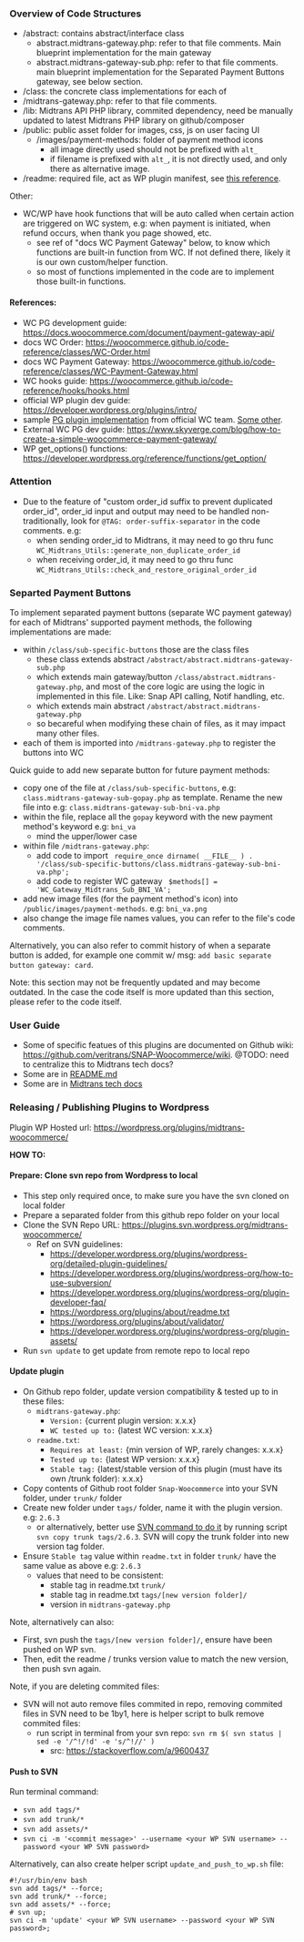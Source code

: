 ### Overview of Code Structures
- /abstract: contains abstract/interface class
  - abstract.midtrans-gateway.php: refer to that file comments. Main blueprint implementation for the main gateway
  - abstract.midtrans-gateway-sub.php: refer to that file comments. main blueprint implementation for the Separated Payment Buttons gateway, see below section.
- /class: the concrete class implementations for each of
- /midtrans-gateway.php: refer to that file comments.
- /lib: Midtrans API PHP library, commited dependency, need be manually updated to latest Midtrans PHP library on github/composer
- /public: public asset folder for images, css, js on user facing UI
  - /images/payment-methods: folder of payment method icons
    - all image directly used should not be prefixed with `alt_`
    - if filename is prefixed with `alt_`, it is not directly used, and only there as alternative image.
- /readme: required file, act as WP plugin manifest, see [this reference](https://wordpress.org/plugins/readme.txt).

Other:
- WC/WP have hook functions that will be auto called when certain action are triggered on WC system, e.g: when payment is initiated, when refund occurs, when thank you page showed, etc.
  - see ref of "docs WC Payment Gateway" below, to know which functions are built-in function from WC. If not defined there, likely it is our own custom/helper function.
  - so most of functions implemented in the code are to implement those built-in functions.

#### References:
- WC PG development guide: https://docs.woocommerce.com/document/payment-gateway-api/
- docs WC Order: https://woocommerce.github.io/code-reference/classes/WC-Order.html
- docs WC Payment Gateway: https://woocommerce.github.io/code-reference/classes/WC-Payment-Gateway.html
- WC hooks guide: https://woocommerce.github.io/code-reference/hooks/hooks.html
- official WP plugin dev guide: https://developer.wordpress.org/plugins/intro/
- sample [PG plugin implementation](https://github.com/woocommerce/woocommerce-gateway-stripe/) from official WC team. [Some other](https://github.com/woocommerce?q=gateway&type=&language=&sort=).
- External WC PG dev guide: https://www.skyverge.com/blog/how-to-create-a-simple-woocommerce-payment-gateway/
- WP get_options() functions: https://developer.wordpress.org/reference/functions/get_option/

### Attention
- Due to the feature of "custom order_id suffix to prevent duplicated order_id", order_id input and output may need to be handled non-traditionally, look for `@TAG: order-suffix-separator` in the code comments. e.g:
  - when sending order_id to Midtrans, it may need to go thru func `WC_Midtrans_Utils::generate_non_duplicate_order_id`
  - when receiving order_id, it may need to go thru func `WC_Midtrans_Utils::check_and_restore_original_order_id`

### Separted Payment Buttons
To implement separated payment buttons (separate WC payment gateway) for each of Midtrans' supported payment methods, the following implementations are made:
- within `/class/sub-specific-buttons` those are the class files
  - these class extends abstract `/abstract/abstract.midtrans-gateway-sub.php`
  - which extends main gateway/button `/class/abstract.midtrans-gateway.php`, and most of the core logic are using the logic in implemented in this file. Like: Snap API calling, Notif handling, etc.
  - which extends main abstract `/abstract/abstract.midtrans-gateway.php`
  - so becareful when modifying these chain of files, as it may impact many other files.
- each of them is imported into `/midtrans-gateway.php` to register the buttons into WC

Quick guide to add new separate button for future payment methods:
- copy one of the file at `/class/sub-specific-buttons`, e.g: `class.midtrans-gateway-sub-gopay.php` as template. Rename the new file into e.g: `class.midtrans-gateway-sub-bni-va.php`
- within the file, replace all the `gopay` keyword with the new payment method's keyword e.g: `bni_va`
  - mind the upper/lower case
- within file `/midtrans-gateway.php`: 
  - add code to import `
require_once dirname( __FILE__ ) . '/class/sub-specific-buttons/class.midtrans-gateway-sub-bni-va.php';`
  - add code to register WC gateway `
  $methods[] = 'WC_Gateway_Midtrans_Sub_BNI_VA';`
- add new image files (for the payment method's icon) into `/public/images/payment-methods`. e.g: `bni_va.png`
- also change the image file names values, you can refer to the file's code comments.

Alternatively, you can also refer to commit history of when a separate button is added, for example one commit w/ msg: `add basic separate button gateway: card`.

Note: this section may not be frequently updated and may become outdated. In the case the code itself is more updated than this section, please refer to the code itself.

### User Guide
- Some of specific featues of this plugins are documented on Github wiki: https://github.com/veritrans/SNAP-Woocommerce/wiki. @TODO: need to centralize this to Midtrans tech docs?
- Some are in [README.md](./README.md)
- Some are in [Midtrans tech docs](https://docs.midtrans.com/en/snap/with-plugins?id=wordpress-woocommerce)

### Releasing / Publishing Plugins to Wordpress
Plugin WP Hosted url: https://wordpress.org/plugins/midtrans-woocommerce/

**HOW TO:**

#### Prepare: Clone svn repo from Wordpress to local
- This step only required once, to make sure you have the svn cloned on local folder
- Prepare a separated folder from this github repo folder on your local
- Clone the SVN Repo URL: https://plugins.svn.wordpress.org/midtrans-woocommerce/
  - Ref on SVN guidelines:
    - https://developer.wordpress.org/plugins/wordpress-org/detailed-plugin-guidelines/
    - https://developer.wordpress.org/plugins/wordpress-org/how-to-use-subversion/
    - https://developer.wordpress.org/plugins/wordpress-org/plugin-developer-faq/
    - https://wordpress.org/plugins/about/readme.txt
    - https://wordpress.org/plugins/about/validator/
    - https://developer.wordpress.org/plugins/wordpress-org/plugin-assets/
- Run `svn update` to get update from remote repo to local repo

#### Update plugin
- On Github repo folder, update version compatibility & tested up to in these files:
  - `midtrans-gateway.php`:
    - `Version:` {current plugin version: x.x.x}
    - `WC tested up to:` {latest WC version: x.x.x}
  - `readme.txt`:
    - `Requires at least:` {min version of WP, rarely changes: x.x.x}
    - `Tested up to:` {latest WP version: x.x.x}
    - `Stable tag:` {latest/stable version of this plugin (must have its own /trunk folder): x.x.x}
- Copy contents of Github root folder `Snap-Woocommerce` into your SVN folder, under `trunk/` folder
- Create new folder under `tags/` folder, name it with the plugin version. e.g: `2.6.3`
  - or alternatively, better use [SVN command to do it](https://developer.wordpress.org/plugins/wordpress-org/how-to-use-subversion/#create-tags-from-trunk) by running script `svn copy trunk tags/2.6.3`. SVN will copy the trunk folder into new version tag folder.
- Ensure `Stable tag` value within `readme.txt` in folder `trunk/` have the same value as above e.g: `2.6.3`
  - values that need to be consistent:
    - stable tag in readme.txt `trunk/`
    - stable tag in readme.txt `tags/[new version folder]/`
    - version in `midtrans-gateway.php`

Note, alternatively can also:
- First, svn push the `tags/[new version folder]/`, ensure have been pushed on WP svn.
- Then, edit the readme / trunks version value to match the new version, then push svn again.

Note, if you are deleting commited files:
- SVN will not auto remove files commited in repo, removing commited files in SVN need to be 1by1, here is helper script to bulk remove commited files:
  - run script in terminal from your svn repo: `svn rm $( svn status | sed -e '/^!/!d' -e 's/^!//' )`
    - src: https://stackoverflow.com/a/9600437

#### Push to SVN
Run terminal command:
- `svn add tags/*`
- `svn add trunk/*`
- `svn add assets/*`
- `svn ci -m '<commit message>' --username <your WP SVN username> --password <your WP SVN password>`

Alternatively, can also create helper script `update_and_push_to_wp.sh` file:
```
#!/usr/bin/env bash
svn add tags/* --force; 
svn add trunk/* --force; 
svn add assets/* --force;
# svn up; 
svn ci -m 'update' <your WP SVN username> --password <your WP SVN password>;
```